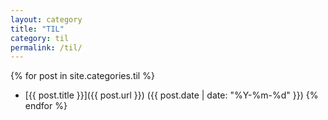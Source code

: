 ```yaml
---
layout: category
title: "TIL"
category: til
permalink: /til/
---
```


{% for post in site.categories.til %}

- [{{ post.title }}]({{ post.url }}) ({{ post.date | date: "%Y-%m-%d" }})
  {% endfor %}
